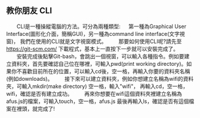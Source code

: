 ## 教你朋友 CLI
　　CLI是一種操縱電腦的方法。可分為兩種類型: 
　  第一種為Graphical User Interface(圖形化介面，簡稱GUI)，另一種為command line interface(文字視窗)， 我們在使用的CLI就是文字視窗模式。 
　　那要如何使用CLI呢?請先至 https://git-scm.com/ 下載程式，基本上一直按下一步就可以安裝完成了。 
　　安裝完成後點擊Git-bash，會跳出一個視窗，可以輸入各種指令。例如要建立資料夾，首先要確認自己位在哪裡，可輸入pwd(print working directory)。如果你不喜歡目前所在的位置，可以輸入cd後，空一格，再輸入你要的資料夾名稱(例如downloads)。 
　　接下來可以建立資料夾，例如你想建立名稱為wifi的資料夾，可輸入mkdir(make directory) 空一格，輸入"wifi"， 再輸入cd，空一格，wifi，確認是否有建立成功。 
　　再來你想要在wifi這個資料夾裡建立名稱為afus.js的檔案，可輸入touch，空一格，afus.js 最後再輸入ls，確認是否有這個檔案在裡頭，就完成了!

